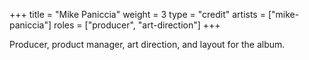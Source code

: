 +++
title = "Mike Paniccia"
weight = 3
type = "credit"
artists = ["mike-paniccia"]
roles = ["producer", "art-direction"]
+++

Producer, product manager, art direction, and layout for the album.
